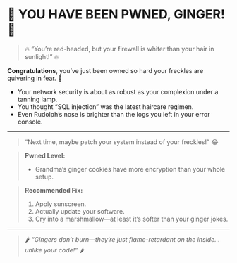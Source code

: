 # 🚨 YOU HAVE BEEN PWNED, GINGER! 🚨

> 🔥 “You’re red-headed, but your firewall is whiter than your hair in sunlight!” 🔥

**Congratulations**, you’ve just been owned so hard your freckles are quivering in fear. 🧡

- Your network security is about as robust as your complexion under a tanning lamp.  
- You thought “SQL injection” was the latest haircare regimen.  
- Even Rudolph’s nose is brighter than the logs you left in your error console.  

---

> “Next time, maybe patch your system instead of your freckles!” 😂

> **Pwned Level:**  
> - Grandma’s ginger cookies have more encryption than your whole setup.  

> **Recommended Fix:**  
> 1. Apply sunscreen.  
> 2. Actually update your software.  
> 3. Cry into a marshmallow—at least it’s softer than your ginger jokes.  

---

> 🌶️ _“Gingers don’t burn—they’re just flame-retardant on the inside… unlike your code!”_ 🌶️

